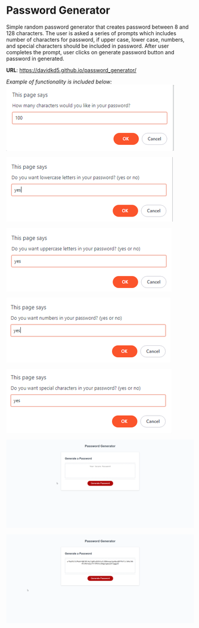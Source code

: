 # Password Generator

Simple random password generator that creates password between 8 and 128 characters. The user is asked a series of prompts which includes number of characters for password, if upper case, lower case, numbers, and special characters should be included in password. After user completes the prompt, user clicks on generate password button and password in generated. 

**URL**: https://davidkd5.github.io/password_generator/

*Example of functionality is included below:*
![](images/image1.png)

![](images/image2.png)

![](images/image3.png)

![](images/image4.png)

![](images/image5.png)

![](images/image6.png)

![](images/image7.png)
